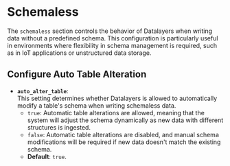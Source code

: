 # Schemaless

The `schemaless` section controls the behavior of Datalayers when writing data without a predefined schema. This configuration is particularly useful in environments where flexibility in schema management is required, such as in IoT applications or unstructured data storage.

## Configure Auto Table Alteration

- **`auto_alter_table`**:  
  This setting determines whether Datalayers is allowed to automatically modify a table's schema when writing schemaless data.  
  - `true`: Automatic table alterations are allowed, meaning that the system will adjust the schema dynamically as new data with different structures is ingested.  
  - `false`: Automatic table alterations are disabled, and manual schema modifications will be required if new data doesn't match the existing schema.  
  - **Default**: `true`.
